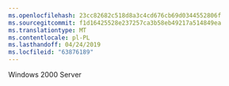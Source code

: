 ```yaml
---
ms.openlocfilehash: 23cc82682c518d8a3c4cd676cb69d0344552806f
ms.sourcegitcommit: f1d16425528e237257ca3b58eb49217a514849ea
ms.translationtype: MT
ms.contentlocale: pl-PL
ms.lasthandoff: 04/24/2019
ms.locfileid: "63876189"
---
```

Windows 2000 Server